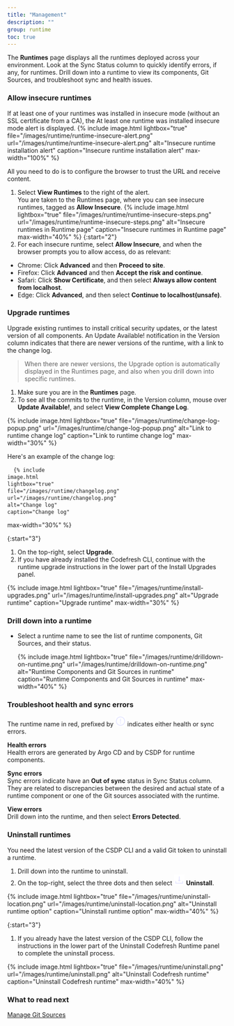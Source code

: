 ```yaml
---
title: "Management"
description: ""
group: runtime
toc: true
---
```



The **Runtimes** page displays all the runtimes deployed across your environment.  Look at the Sync Status column to quickly identify errors, if any, for runtimes. Drill down into a runtime to view its components, Git Sources, and troubleshoot sync and health issues.

### Allow insecure runtimes
If at least one of your runtimes was installed in insecure mode (without an SSL certificate from a CA), the At least one runtime was installed insecure mode alert is displayed.
{% include 
	image.html 
	lightbox="true" 
	file="/images/runtime/runtime-insecure-alert.png" 
	url="/images/runtime/runtime-insecure-alert.png" 
	alt="Insecure runtime installation alert" 
	caption="Insecure runtime installation alert"
  max-width="100%" 
%} 

All you need to do is to configure the browser to trust the URL and receive content.

1. Select **View Runtimes** to the right of the alert.  
  You are taken to the Runtimes page, where you can see insecure runtimes, tagged as **Allow Insecure**.
  {% include 
	image.html 
	lightbox="true" 
	file="/images/runtime/runtime-insecure-steps.png" 
	url="/images/runtime/runtime-insecure-steps.png" 
	alt="Insecure runtimes in Runtime page" 
	caption="Insecure runtimes in Runtime page"
  max-width="40%" 
%} 
{:start="2"}
1. For each insecure runtime, select **Allow Insecure**, and when the browser prompts you to allow access, do as relevant:
  * Chrome: Click **Advanced** and then **Proceed to site**.
  * Firefox: Click **Advanced** and then **Accept the risk and continue**.
  * Safari: Click **Show Certificate**, and then select **Always allow content from localhost**.
  * Edge: Click **Advanced**, and then select **Continue to localhost(unsafe)**.

### Upgrade runtimes
Upgrade existing runtimes to install critical security updates, or the latest version of all components. An Update Available! notification in the Version column indicates that there are newer versions of the runtime, with a link to the change log.

> When there are newer versions, the Upgrade option is automatically displayed in the Runtimes page, and also when you drill down into specific runtimes. 
 
1. Make sure you are in the **Runtimes** page.
1. To see all the commits to the runtime, in the Version column, mouse over **Update Available!**, and select **View Complete Change Log**.
  
  {% include 
	image.html 
	lightbox="true" 
	file="/images/runtime/change-log-popup.png" 
	url="/images/runtime/change-log-popup.png" 
	alt="Link to runtime change log" 
	caption="Link to runtime change log"
  max-width="30%" 
%} 

  Here's an example of the change log:

      {% include 
	image.html 
	lightbox="true" 
	file="/images/runtime/changelog.png" 
	url="/images/runtime/changelog.png" 
	alt="Change log" 
	caption="Change log"
  max-width="30%" 
%} 

{:start="3"}
1. On the top-right, select **Upgrade**. 
1. If you have already installed the Codefresh CLI, continue with the runtime upgrade instructions in the lower part of the Install Upgrades panel.

  {% include 
	image.html 
	lightbox="true" 
	file="/images/runtime/install-upgrades.png" 
	url="/images/runtime/install-upgrades.png" 
	alt="Upgrade runtime" 
	caption="Upgrade runtime"
  max-width="30%" 
%}  

### Drill down into a runtime
* Select a runtime name to see the list of runtime components, Git Sources, and their status.  

  {% include 
	image.html 
	lightbox="true" 
	file="/images/runtime/drilldown-on-runtime.png" 
	url="/images/runtime/drilldown-on-runtime.png" 
	alt="Runtime Components and Git Sources in runtime" 
	caption="Runtime Components and Git Sources in runtime"
  max-width="40%" 
%}


### Troubleshoot health and sync errors 
The runtime name in red, prefixed by ![](/images/runtime/icon-ExclamationCircle.png?display=inline-block) indicates either health or sync errors. 

**Health errors**  
Health errors are generated by Argo CD and by CSDP for runtime components. 


**Sync errors**  
Sync errors indicate have an **Out of sync** status in Sync Status column. They are related to discrepancies between the desired and actual state of a runtime component or one of the Git sources associated with the runtime.  

**View errors**  
Drill down into the runtime, and then select **Errors Detected**.
 


### Uninstall runtimes
You need the latest version of the CSDP CLI and a valid Git token to uninstall a runtime. 

1. Drill down into the runtime to uninstall.
1. On the top-right, select the three dots and then select ![](/images/runtime/icon-Download.png?display=inline-block) **Uninstall**.

  {% include 
	image.html 
	lightbox="true" 
	file="/images/runtime/uninstall-location.png" 
	url="/images/runtime/uninstall-location.png" 
	alt="Uninstall runtime option" 
	caption="Uninstall runtime option"
  max-width="40%" 
%} 

{:start="3"}
1. If you already have the latest version of the CSDP CLI, follow the instructions in the lower part of the Uninstall Codefresh Runtime panel to complete the uninstall process.

  {% include 
	image.html 
	lightbox="true" 
	file="/images/runtime/uninstall.png" 
	url="/images/runtime/uninstall.png" 
	alt="Uninstall Codefresh runtime" 
	caption="Uninstall Codefresh runtime"
  max-width="40%" 
%} 

### What to read next
[Manage Git Sources]({{site.baseurl}}/docs/runtime/git-sources/)
